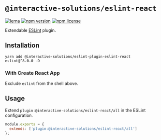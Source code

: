 # `@interactive-solutions/eslint-react`

[![lerna](https://img.shields.io/badge/maintained%20with-lerna-cc00ff.svg)](https://lerna.js.org/)
[![npm version](https://img.shields.io/npm/v/@interactive-solutions/eslint-plugin-eslint-react.svg)](https://www.npmjs.com/package/@interactive-solutions/eslint-plugin-eslint-react)
[![npm license](https://img.shields.io/npm/l/@interactive-solutions/eslint-plugin-eslint-react)](https://www.npmjs.com/package/@interactive-solutions/eslint-plugin-eslint-react)

Extendable [ESLint](https://eslint.org/) plugin.

## Installation

```shell
yarn add @interactive-solutions/eslint-plugin-eslint-react eslint@^8.0.0 -D
```

### With Create React App

Exclude `eslint` from the shell above.

## Usage

Extend `plugin:@interactive-solutions/eslint-react/all` in the ESLint configuration.

```javascript
module.exports = {
  extends: ['plugin:@interactive-solutions/eslint-react/all']
};
```
